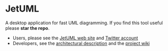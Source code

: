 # JetUML 
A desktop application for fast UML diagramming. If you find this tool useful please **star the repo**.
* Users, please see the [JetUML web site](http://cs.mcgill.ca/~martin/jetuml/) and [Twitter account](https://twitter.com/search?q=%40JetUML&src=typd&lang=en)
* Developers, see the [architectural description](doc/index.md) and the [project wiki](https://github.com/prmr/JetUML/wiki)
